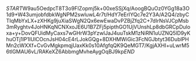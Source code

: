 $START$W9au5OedpcT8T3o9FIZopmj5k+00xeSSjXq/AoogBQuOz0YGg18a3O1d9+W43umjobfdbkWgNPM2swluwL4r7t/HdY7eErIYQc7e2Y3A/A2Q4/zbyCTIqMbYxLX+zXHKg9juXiaSWgN2Qx6ewEwaDvPZBjZfq2C+7dIrNsVJCpMsb3mRyghtv4JoHNKqNCNXxoJE6U1B7ZFj5pipthGO1UjVUnshLp8dbGRCpDuloxa+y+DovQFUidMyCaxs7wGHrW3pYzwlJaJ4uuTskM1zNiRN1uUZNQ5lD9yKhuOTj1lP1IUlCOcnJsH04cE4rLJokGQg+8DXHMWiGic3FcNGJbtyt36DublPHMn2cWXXf+CvGvMgkpmqjUaxKk0s10AfgfqQK9QeMGT7/KgjAXHI+uLwrM56tlGMAU6vL/RAKeXZ6AbbmgMvheAygOqBJ9kp$END$